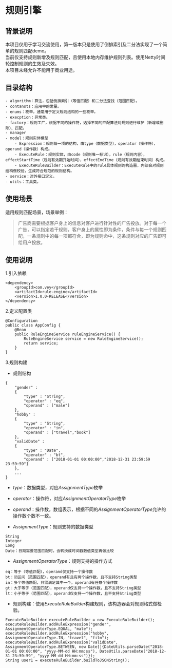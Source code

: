 # 规则引擎

## 背景说明
本项目仅用于学习交流使用，第一版本只是使用了倒排索引及二分法实现了一个简单的规则匹配demo。   
当前仅支持规则新增及规则匹配，且使用本地内存维护规则列表。使用Netty时间轮控制规则的生效及失效。      
本项目未经允许不能用于商业用途。

## 目录结构
```
- algorithm：算法，包括倒排索引（等值匹配）和二分法查找（范围匹配）。
- contansts：应用中的常量。
- enums：枚举，通常用于定义规则结构的一些枚举。
- execption：异常类。
- factory：规则工厂，根据不同的操作符，选择不同的匹配算法对规则进行维护（新增或删除）、匹配。
- manager
- model：规则实体模型
    - Expression：规则每一项的结构，由type（数据类型），operator（操作符），operand（操作数）构成。
    - ExecuteRule：规则实体，由code（规则唯一标识），rule（规则内容），effectStartTime（规则有效期开始时间），effectEndTime（规则有效期结束时间）构成。
    - ExecuteRuleBuilder：ExecuteRule中的rule具体规则的构造器，内部会对规则结构做校验，生成符合规范的规则结构。
- service：对外接口定义。
- utils：工具类。
```

## 使用场景
适用规则匹配场景，场景举例：
>广告商需要根据客户身上的信息对客户进行针对性的广告投放。对于每一个广告，可以指定若干规则，客户身上的属性即为条件，条件与每一个规则匹配，一条规则中的每一项都符合，即为规则命中，这条规则对应的广告即可给用户投放。

## 使用说明
1.引入依赖
```
<dependency>
    <groupId>com.vey</groupId>
    <artifactId>rule-engine</artifactId>
    <version>1.0.0-RELEASE</version>
</dependency>
```

2.定义配置类
```
@Configuration
public class AppConfig {
    @Bean
    public RuleEngineService ruleEngineService() {
        RuleEngineService service = new RuleEngineService();
        return service;
    }
}
```

3.规则构建  
- 规则结构
```
{
    "gender" :
    {
        "type" : "String",
        "operator" : "eq",
        "operand" : ["male"]
    },
    "hobby" :
    {
        "type" : "String",
        "operator" : "in",
        "operand" : ["travel","book"]
    },
    "validDate" :
    {
        "type" : "Date",
        "operator" : "bt",
        "operand" : ["2018-01-01 00:00:00","2018-12-31 23:59:59 23:59:59"]
    },
    ...
}
```

- *type*：数据类型，对应*AssignmentType*枚举
- *operator*：操作符，对应*AssignmentOperatorType*枚举
- *operand*：操作数，数组表示，根据不同的*AssignmentOperatorType*允许的操作数个数不一致。

- *AssignmentType*：规则支持的数据类型
```
String
Integer
Long
Date：日期需要范围匹配时，会转换成时间戳数值类型再做比较
```
- *AssignmentOperatorType*：规则支持的操作方式
```
eq：等于（等值匹配），operand仅支持一个操作数
bt：闭区间（范围匹配），operand有且有两个操作数，且不支持String类型
in：多个等值匹配，只需满足其中一个，operand有任意个操作数
gt：大于等于（范围匹配），operand仅支持一个操作数，且不支持String类型
lt：小于等于（范围匹配），operand仅支持一个操作数，且不支持String类型
```

- 规则构建：使用*ExecuteRuleBuilder*构建规则，该构造器会对规则格式做检验。
```
ExecuteRuleBuilder executeRuleBuilder = new ExecuteRuleBuilder();
executeRuleBuilder.addRuleExpression("gender", AssignmentOperatorType.EQUAL, "male");
executeRuleBuilder.addRuleExpression("hobby", AssignmentOperatorType.IN, "travel", "film");
executeRuleBuilder.addRuleExpression("validDate", AssignmentOperatorType.BETWEEN, new Date[]{DateUtils.parseDate("2018-01-01 00:00:00", "yyyy-MM-dd HH:mm:ss"), DateUtils.parseDate("2018-12-31 23:59:59", "yyyy-MM-dd HH:mm:ss")});
String user1 = executeRuleBuilder.buildToJSONString();
```


